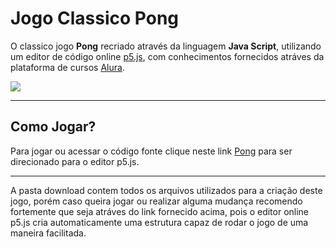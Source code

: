 # Jogo Classico Pong

 O classico jogo **Pong** recriado através da linguagem **Java Script**, utilizando um editor de código online [p5.js](https://p5js.org/), com conhecimentos fornecidos atráves da plataforma de cursos [Alura](https://cursos.alura.com.br/).
 
 
 ![](https://user-images.githubusercontent.com/111508523/220514544-17191f63-6641-4fd7-b073-469315e5d19a.png)

 
 ---
 
 ## Como Jogar?
 
 Para jogar ou acessar o código fonte clique neste link [Pong](https://editor.p5js.org/filipeovb/sketches/s9x7XDC3y) para ser direcionado para o editor p5.js.
 
 ---
 
 A pasta download contem todos os arquivos utilizados para a criação deste jogo, porém caso queira jogar ou realizar alguma mudança recomendo fortemente que seja atráves do link fornecido acima, pois o editor online p5.js cria automaticamente uma estrutura capaz de rodar o jogo de uma maneira facilitada. 
 
 
